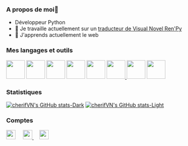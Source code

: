 ### A propos de moi👋
- Développeur Python
- 🔭 Je travaille actuellement sur un [traducteur de Visual Novel Ren'Py](https://github.com/cherifVN/Ren-Py-Novel-Translation)
- 🌱 J'apprends actuellement le web

### Mes langages et outils

[<img src="https://cdn.jsdelivr.net/gh/devicons/devicon@latest/icons/python/python-original-wordmark.svg" width="50px">](https://www.python.org/)
[<img width="50px" src="https://cdn.jsdelivr.net/gh/devicons/devicon@latest/icons/renpy/renpy-original.svg" />](https://www.renpy.org/)
[<img width="50px" src="https://cdn.jsdelivr.net/gh/devicons/devicon@latest/icons/json/json-original.svg" />](https://www.json.org/json-fr.html)
[<img width="50px" src="https://cdn.jsdelivr.net/gh/devicons/devicon@latest/icons/lua/lua-original.svg" />](https://www.lua.org/)
[<img width="50px" src="https://cdn.jsdelivr.net/gh/devicons/devicon@latest/icons/vscode/vscode-original-wordmark.svg" />](https://code.visualstudio.com/)
[<img width="50px"  src="https://static.itch.io/images/itchio-textless-black.svg" /> ](https://itch.io)
[<img width="50px" src="https://cdn.jsdelivr.net/gh/devicons/devicon@latest/icons/git/git-original-wordmark.svg" />](https://git-scm.com)
[<img width="50px" src="https://cdn.jsdelivr.net/gh/devicons/devicon@latest/icons/github/github-original-wordmark.svg" />](https://github.com/)


### Statistiques
[![cherifVN's GitHub stats-Dark](https://github-readme-stats.vercel.app/api?username=cherifVN&show_icons=true&theme=dark#gh-dark-mode-only)](https://github.com/anuraghazra/github-readme-stats#gh-dark-mode-only)
[![cherifVN's GitHub stats-Light](https://github-readme-stats.vercel.app/api?username=cherifVN&show_icons=true&theme=default#gh-light-mode-only)](https://github.com/anuraghazra/github-readme-stats#gh-light-mode-only)



### Comptes
[<img width="25px" src="https://cdn.icon-icons.com/icons2/195/PNG/256/YouTube_23392.png" />](https://www.youtube.com/@cherif5955) &nbsp;&nbsp;&nbsp;
[<img width="25px" src="https://static.itch.io/images/itchio-textless-black.svg" /> ](https://cherif59.itch.io/) &nbsp;&nbsp;&nbsp;
[<img width="25px" src="https://cdn.jsdelivr.net/gh/devicons/devicon@latest/icons/twitter/twitter-original.svg" />](https://twitter.com/cherif_59)


